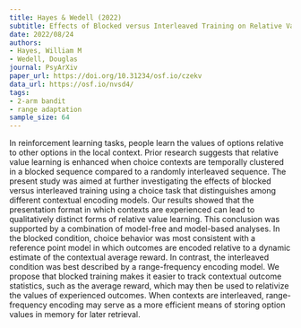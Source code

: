 ```yaml
---
title: Hayes & Wedell (2022)
subtitle: Effects of Blocked versus Interleaved Training on Relative Value Learning
date: 2022/08/24
authors:
- Hayes, William M
- Wedell, Douglas
journal: PsyArXiv
paper_url: https://doi.org/10.31234/osf.io/czekv
data_url: https://osf.io/nvsd4/
tags:
- 2-arm bandit
- range adaptation
sample_size: 64
---
```


In reinforcement learning tasks, people learn the values of options relative to other options in the local context. Prior research suggests that relative value learning is enhanced when choice contexts are temporally clustered in a blocked sequence compared to a randomly interleaved sequence. The present study was aimed at further investigating the effects of blocked versus interleaved training using a choice task that distinguishes among different contextual encoding models. Our results showed that the presentation format in which contexts are experienced can lead to qualitatively distinct forms of relative value learning. This conclusion was supported by a combination of model-free and model-based analyses. In the blocked condition, choice behavior was most consistent with a reference point model in which outcomes are encoded relative to a dynamic estimate of the contextual average reward. In contrast, the interleaved condition was best described by a range-frequency encoding model. We propose that blocked training makes it easier to track contextual outcome statistics, such as the average reward, which may then be used to relativize the values of experienced outcomes. When contexts are interleaved, range-frequency encoding may serve as a more efficient means of storing option values in memory for later retrieval.
